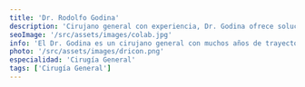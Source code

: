 ```yaml
---
title: 'Dr. Rodolfo Godina'
description: 'Cirujano general con experiencia, Dr. Godina ofrece soluciones quirúrgicas efectivas en nuestra clínica de corta estancia.'
seoImage: '/src/assets/images/colab.jpg'
info: 'El Dr. Godina es un cirujano general con muchos años de trayectoria, comprometido con la salud y el bienestar de sus pacientes. Su vasta experiencia y conocimientos en diversas técnicas quirúrgicas le permiten ofrecer soluciones efectivas y personalizadas. El Dr. Godina se enfoca en brindar un trato humano y cercano, asegurándose de que cada paciente se sienta escuchado y bien atendido durante todo el proceso.'
photo: '/src/assets/images/dricon.png'
especialidad: 'Cirugía General'
tags: ['Cirugía General']
---
```

